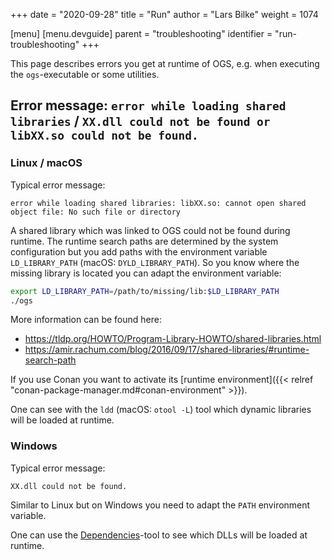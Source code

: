 +++
date = "2020-09-28"
title = "Run"
author = "Lars Bilke"
weight = 1074

[menu]
  [menu.devguide]
    parent = "troubleshooting"
    identifier = "run-troubleshooting"
+++

This page describes errors you get at runtime of OGS, e.g. when executing the `ogs`-executable or some utilities.

## Error message: `error while loading shared libraries` / `XX.dll could not be found or libXX.so could not be found.`

### Linux / macOS

Typical error message:

```
error while loading shared libraries: libXX.so: cannot open shared object file: No such file or directory
```

A shared library which was linked to OGS could not be found during runtime. The runtime search paths are determined by the system configuration but you add paths with the environment variable `LD_LIBRARY_PATH` (macOS: `DYLD_LIBRARY_PATH`). So you know where the missing library is located you can adapt the environment variable:

```bash
export LD_LIBRARY_PATH=/path/to/missing/lib:$LD_LIBRARY_PATH
./ogs
```
More information can be found here:

- https://tldp.org/HOWTO/Program-Library-HOWTO/shared-libraries.html
- https://amir.rachum.com/blog/2016/09/17/shared-libraries/#runtime-search-path

If you use Conan you want to activate its [runtime environment]({{< relref "conan-package-manager.md#conan-environment" >}}).

One can see with the `ldd` (macOS: `otool -L`) tool which dynamic libraries will be loaded at runtime.

### Windows

Typical error message:

```
XX.dll could not be found.
```

Similar to Linux but on Windows you need to adapt the `PATH` environment variable.

One can use the [Dependencies](https://github.com/lucasg/Dependencies)-tool to see which DLLs will be loaded at runtime.
